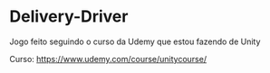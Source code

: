 # Delivery-Driver
Jogo feito seguindo o curso da Udemy que estou fazendo de Unity

Curso: https://www.udemy.com/course/unitycourse/

